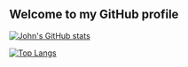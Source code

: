 ## Welcome to my GitHub profile

[![John's GitHub stats](https://github-readme-stats.vercel.app/api?username=johnma02)](https://github.com/johnma02/github-readme-stats&show_icons=true&theme=onedark)

[![Top Langs](https://github-readme-stats.vercel.app/api/top-langs/?username=johnma02)](https://github.com/johnma02/github-readme-stats&theme=onedark)
